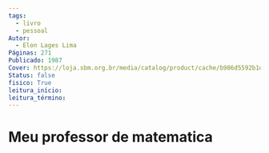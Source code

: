 ```yaml
---
tags:
  - livro
  - pessoal
Autor:
  - Elon Lages Lima
Páginas: 271
Publicado: 1987
Cover: https://loja.sbm.org.br/media/catalog/product/cache/b986d5592b1dcfc7d5b7d57a6da9c9c9/c/p/cpm04_capa_1920x2763.jpg
Status: false
fisico: True
leitura_início:
leitura_término:
---
```

# Meu professor de matematica